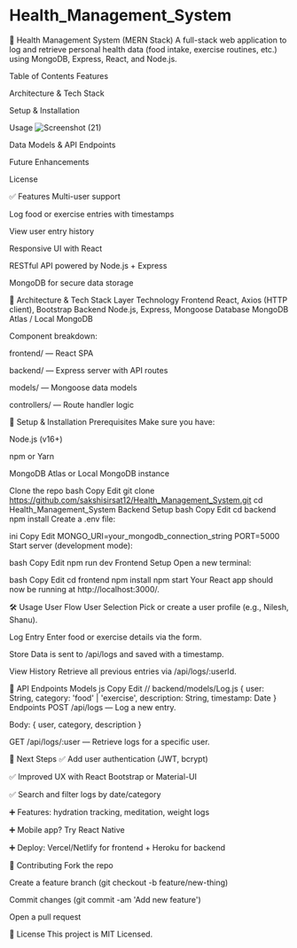 # Health_Management_System

🏥 Health Management System (MERN Stack)
A full-stack web application to log and retrieve personal health data (food intake, exercise routines, etc.) using MongoDB, Express, React, and Node.js.

Table of Contents
Features

Architecture & Tech Stack

Setup & Installation

Usage
![Screenshot (21)](https://github.com/user-attachments/assets/e9c8352b-1067-4bca-b5f0-350bdf9a4bf5)

Data Models & API Endpoints

Future Enhancements

License

✅ Features
Multi-user support

Log food or exercise entries with timestamps

View user entry history

Responsive UI with React

RESTful API powered by Node.js + Express

MongoDB for secure data storage

🧱 Architecture & Tech Stack
Layer	Technology
Frontend	React, Axios (HTTP client), Bootstrap
Backend	Node.js, Express, Mongoose
Database	MongoDB Atlas / Local MongoDB

Component breakdown:

frontend/ — React SPA

backend/ — Express server with API routes

models/ — Mongoose data models

controllers/ — Route handler logic

🚀 Setup & Installation
Prerequisites
Make sure you have:

Node.js (v16+)

npm or Yarn

MongoDB Atlas or Local MongoDB instance

Clone the repo
bash
Copy
Edit
git clone https://github.com/sakshisirsat12/Health_Management_System.git
cd Health_Management_System
Backend Setup
bash
Copy
Edit
cd backend
npm install
Create a .env file:

ini
Copy
Edit
MONGO_URI=your_mongodb_connection_string
PORT=5000
Start server (development mode):

bash
Copy
Edit
npm run dev
Frontend Setup
Open a new terminal:

bash
Copy
Edit
cd frontend
npm install
npm start
Your React app should now be running at http://localhost:3000/.

🛠️ Usage
User Flow
User Selection
Pick or create a user profile (e.g., Nilesh, Shanu).

Log Entry
Enter food or exercise details via the form.

Store
Data is sent to /api/logs and saved with a timestamp.

View History
Retrieve all previous entries via /api/logs/:userId.

🔄 API Endpoints
Models
js
Copy
Edit
// backend/models/Log.js
{
  user: String,
  category: 'food' | 'exercise',
  description: String,
  timestamp: Date
}
Endpoints
POST /api/logs — Log a new entry.

Body: { user, category, description }

GET /api/logs/:user — Retrieve logs for a specific user.

🎯 Next Steps
✅ Add user authentication (JWT, bcrypt)

✅ Improved UX with React Bootstrap or Material-UI

✅ Search and filter logs by date/category

➕ Features: hydration tracking, meditation, weight logs

➕ Mobile app? Try React Native

➕ Deploy: Vercel/Netlify for frontend + Heroku for backend

🧬 Contributing
Fork the repo

Create a feature branch (git checkout -b feature/new-thing)

Commit changes (git commit -am 'Add new feature')

Open a pull request

📄 License
This project is MIT Licensed.

